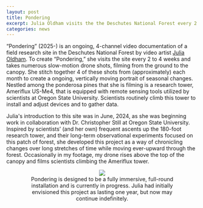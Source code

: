 ```yaml
---
layout: post
title: Pondering
excerpt: Julia Oldham visits the the Deschutes National Forest every 2 to 4 weeks and takes slow-motion drone shots
categories: news
---
```


“Pondering” (2025-) is an ongoing, 4-channel video documentation of a field research site in the Deschutes National Forest by  video artist <a href = "https://fluxnetart.github.io/Julia/">Julia Oldham</a>. To create “Pondering,” she visits the site every 2 to 4 weeks and takes numerous slow-motion drone shots, filming from the ground to the canopy. She stitch together 4 of these shots from (approximately) each month to create a ongoing, vertically moving portrait of seasonal changes. Nestled among the ponderosa pines that she is filming is a research tower, Ameriflux US-Me4, that is equipped with remote sensing tools utilized by scientists at Oregon State University. Scientists routinely climb this tower to install and adjust devices and to gather data.

Julia's introduction to this site was in June, 2024, as she was beginning work in collaboration with Dr. Christopher Still at Oregon State University. Inspired by scientists’ (and her own) frequent ascents up the 180-foot research tower, and their long-term observational experiments focused on this patch of forest, she developed this project as a way of chronicling changes over long stretches of time while moving ever-upward through the forest. Occasionally in my footage, my drone rises above the top of the canopy and films scientists climbing the Ameriflux tower.

<figure style="text-align: center;" >
  <img src="https://fluxnetart.github.io/images/pondering.jpg" style="max-height: 777px; height: auto;">
  <figcaption>Pondering is designed to be a fully immersive, full-round installation and is currently in progress. Julia had initially envisioned this project as lasting one year, but now may continue indefinitely.</figcaption>
</figure>
